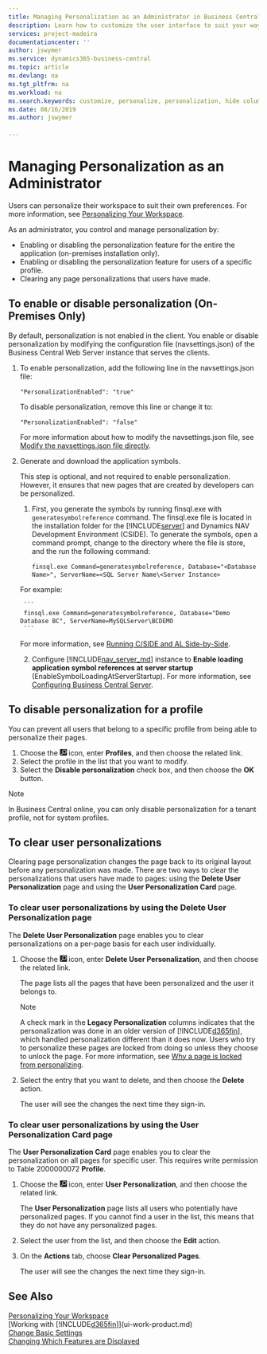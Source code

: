 ```yaml
---
title: Managing Personalization as an Administrator in Business Central | Microsoft Docs
description: Learn how to customize the user interface to suit your way of working.
services: project-madeira
documentationcenter: ''
author: jswymer
ms.service: dynamics365-business-central
ms.topic: article
ms.devlang: na
ms.tgt_pltfrm: na
ms.workload: na
ms.search.keywords: customize, personalize, personalization, hide columns, remove fields, move fields
ms.date: 08/16/2019
ms.author: jswymer

---
```

# Managing Personalization as an Administrator

Users can personalize their workspace to suit their own preferences. For more information, see [Personalizing Your Workspace](ui-personalization-user.md).

As an administrator, you control and manage personalization by:

-   Enabling or disabling the personalization feature for the entire the application (on-premises installation only).
-   Enabling or disabling the personalization feature for users of a specific profile.
-   Clearing any page personalizations that users have made.

## <a name="EnablePersonalization"></a>To enable or disable personalization (On-Premises Only)

By default, personalization is not enabled in the client. You enable or disable personalization by modifying the configuration file (navsettings.json) of the Business Central Web Server instance that serves the clients.

1. To enable personalization, add the following line in the navsettings.json file:

    ```
    "PersonalizationEnabled": "true"
    ```

    To disable personalization, remove this line or change it to:

    ```
    "PersonalizationEnabled": "false"
    ```

    For more information about how to modify the navsettings.json file, see [Modify the navsettings.json file directly](https://docs.microsoft.com/en-us/dynamics365/business-central/dev-itpro/administration/configure-web-server?branch=master#Settings).

2. Generate and download the application symbols.

    This step is optional, and not required to enable personalization. However, it ensures that new pages that are created by developers can be personalized.

    1. First, you generate the symbols by running finsql.exe with `generatesymbolreference` command. The finsql.exe file is located in the installation folder for the [!INCLUDE[server](includes/server.md)] and Dynamics NAV Development Environment (CSIDE). To generate the symbols, open a command prompt, change to the directory where the file is store, and the run the following command:

        ```
        finsql.exe Command=generatesymbolreference, Database="<Database Name>", ServerName=<SQL Server Name\<Server Instance>
        ```
    For example:

        ```
        finsql.exe Command=generatesymbolreference, Database="Demo Database BC", ServerName=MySQLServer\BCDEMO
        ```

    For more information, see [Running C/SIDE and AL Side-by-Side](https://docs.microsoft.com/en-us/dynamics365/business-central/dev-itpro/developer/devenv-running-cside-and-al-side-by-side).

    2. Configure [!INCLUDE[nav_server_md](includes/nav_server_md.md)] instance to **Enable loading application symbol references at server startup** (EnableSymbolLoadingAtServerStartup). For more information, see [Configuring Business Central Server](https://docs.microsoft.com/en-us/dynamics365/business-central/dev-itpro/administration/configure-server-instance#development-settings).

## To disable personalization for a profile

You can prevent all users that belong to a specific profile from being able to personalize their pages.

1. Choose the ![Lightbulb that opens the Tell Me feature](media/ui-search/search_small.png "Tell me what you want to do") icon, enter **Profiles**, and then choose the related link.
2. Select the profile in the list that you want to modify.
3. Select the **Disable personalization** check box, and then choose the **OK** button.

> [!NOTE]  
> In Business Central online, you can only disable personalization for a tenant profile, not for system profiles.

## To clear user personalizations

Clearing page personalization changes the page back to its original layout before any personalization was made. There are two ways to clear the personalizations that users have made to pages: using the **Delete User Personalization** page and using the **User Personalization Card** page.

### To clear user personalizations by using the Delete User Personalization page

The **Delete User Personalization** page enables you to clear personalizations on a per-page basis for each user individually.

1. Choose the ![Lightbulb that opens the Tell Me feature](media/ui-search/search_small.png "Tell me what you want to do") icon, enter **Delete User Personalization**, and then choose the related link.

    The page lists all the pages that have been personalized and the user it belongs to.

    >[!NOTE]
    > A check mark in the **Legacy Personalization** columns indicates that the personalization was done in an older version of [!INCLUDE[d365fin](includes/d365fin_md.md)], which handled personalization different than it does now. Users who try to personalize these pages are locked from doing so unless they choose to unlock the page. For more information, see [Why a page is locked from personalizing](ui-personalization-locked.md).

2. Select the entry that you want to delete, and then choose the **Delete** action.

    The user will see the changes the next time they sign-in.

### To clear user personalizations by using the User Personalization Card page

The **User Personalization Card** page enables you to clear the personalization on all pages for specific user. This requires write permission to Table 2000000072 **Profile**.

1. Choose the ![Lightbulb that opens the Tell Me feature](media/ui-search/search_small.png "Tell me what you want to do") icon, enter **User Personalization**, and then choose the related link.

    The **User Personalization** page lists all users who potentially have personalized pages. If you cannot find a user in the list, this means that they do not have any personalized pages.

2. Select the user from the list, and then choose the **Edit** action.

3. On the **Actions** tab, choose **Clear Personalized Pages**.

    The user will see the changes the next time they sign-in.

## See Also
[Personalizing Your Workspace](ui-personalization-user.md)  
[Working with [!INCLUDE[d365fin](includes/d365fin_md.md)]](ui-work-product.md)  
[Change Basic Settings](ui-change-basic-settings.md)  
[Changing Which Features are Displayed](ui-experiences.md)  
